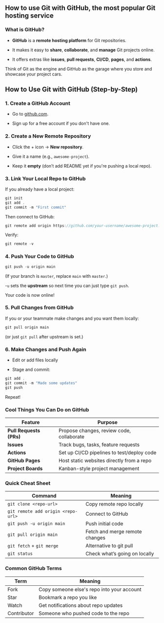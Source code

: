 ## How to use Git with GitHub, the most popular Git hosting service

### What is GitHub?
* **GitHub** is a **remote hosting platform** for Git repositories.

* It makes it easy to **share**, **collaborate**, and **manage** Git projects online.

* It offers extras like **issues**, **pull requests**, **CI/CD**, **pages**, and **actions**.

Think of Git as the engine and GitHub as the garage where you store and showcase your project cars.


## How to Use Git with GitHub (Step-by-Step)

### 1. Create a GitHub Account
* Go to [github.com](https://github.com/).

* Sign up for a free account if you don't have one.

### 2. Create a New Remote Repository
* Click the + icon → **New repository**.

* Give it a name (e.g., `awesome-project`).

* Keep it **empty** (don’t add README yet if you're pushing a local repo).

### 3. Link Your Local Repo to GitHub
If you already have a local project:
```js
git init
git add .
git commit -m "First commit"
```
Then connect to GitHub:
```js
git remote add origin https://github.com/your-username/awesome-project.git
```
Verify:
```js
git remote -v
```

### 4. Push Your Code to GitHub
```js
git push -u origin main
```
(If your branch is `master`, replace `main` with `master`.)

-`u` sets the **upstream** so next time you can just type `git push`.

Your code is now online!

### 5. Pull Changes from GitHub
If you or your teammate make changes and you want them locally:
```js
git pull origin main
```
(or just `git pull` after upstream is set.)

### 6. Make Changes and Push Again
* Edit or add files locally

* Stage and commit:
```js
git add .
git commit -m "Made some updates"
git push
```
Repeat!

### Cool Things You Can Do on GitHub

|Feature	|Purpose|
|-----------|--------|
|**Pull Requests (PRs)**|	Propose changes, review code, collaborate|
|**Issues**	|Track bugs, tasks, feature requests|
|**Actions**|	Set up CI/CD pipelines to test/deploy code|
|**GitHub Pages**|	Host static websites directly from a repo|
|**Project Boards**	|Kanban-style project management|

### Quick Cheat Sheet

|Command	|Meaning|
|-----------|--------|
`git clone <repo-url>`|	Copy remote repo locally
`git remote add origin <repo-url>`|	Connect to GitHub
`git push -u origin main` |	Push initial code
`git pull origin main`|	Fetch and merge remote changes
`git fetch` + `git merge`|	Alternative to git pull
`git status`|	Check what’s going on locally

### Common GitHub Terms

|Term	|Meaning|
|-----------|--------|
Fork|	Copy someone else's repo into your account
Star	|Bookmark a repo you like
Watch	|Get notifications about repo updates
Contributor|	Someone who pushed code to the repo